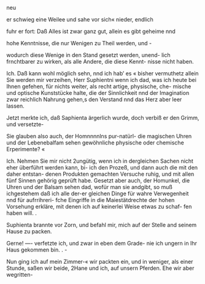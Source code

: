  

neu

er schwieg eine Weilee und sahe vor sich« nieder, endlich

fuhr er fort:
Daß Alles ist zwar ganz gut, allein es gibt geheime nnd

hohe Kenntnisse, die nur Wenigen zu Theil werden, und -

wodurch diese Wenige in den Stand gesetzt werden, unend-
lich frnchtbarer zu wirken, als alle Andere, die diese Kennt-
nisse nicht haben.

Ich. Daß kann wohl möglich sehn, nnd ich hab’ es
« bisher vermuthetz allein Sie werden mir verzeihen, Herr
Suphientni wenn ich dad, was ich heute bei Ihnen
gefehen, für nichts weiter, als recht artige, physische, che-
mische und optische Kunststücke halte, die der Sinnlichkeit
nnd der Imagination zwar reichlich Nahrung gehen,s den
Verstand nnd das Herz aber leer lassen.

Jetzt merkte ich, daß Saphienta ärgerlich wurde, doch
verbiß er den Grimm, und versetzte-

Sie glauben also auch, der Homnnnnlns pur-natürl- die
magischen Uhren und der Lebenebalfam sehen gewöhnliche
physische oder chemische Erperimente? «

Ich. Nehmen Sie mir nicht 2ungütig, wenn ich in
dergleichen Sachen nicht eher überführt werden kann, bi-
ich den Prozeß, und dann auch die mit den daher entstan-
denen Produkten gemachten Versuche ruhig, und mit allen
fünf Sinnen gehörig geprüft habe. Gesetzt aber auch, der
Homunkel, die Uhren und der Balsam sehen dad, wofür
man sie andgibt, so muß ichgestehem daß ich alle der-er
gleichen Dinge für wahre Verwegenheit nnd für aufrrihreri-
fche Eingriffe in die Maiestätdrechte der hohen Vorsehung
erkläre, mit denen ich auf keinerlei Weise etwas zu schaf-
fen haben will. .

Suphienta brannte vor Zorn, und befahl mir, mich
auf der Stelle and seinem Hause zu packen.

Gerne! —- verfetzte ich, und zwar in eben dem Grade-
nie ich ungern in Ihr Haus gekommen bin. . -

Nun ging ich auf mein Zimmer-« wir packten ein, und
in weniger, als einer Stunde, saßen wir beide, 2Hane
und ich, auf unsern Pferden. Ehe wir aber wegritten-

